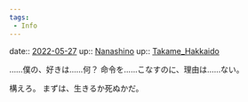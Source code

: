 ```yaml
---
tags:
 - Info
---
```


date:: [2022-05-27](Daily_Note/2022-05-27.md)
up:: [Nanashino](../Bar/Novel/Nacaria/Nanashino.md)
up:: [Takame_Hakkaido](../Bar/Novel/Nacaria/Takame_Hakkaido.md)

……僕の、好きは……何？
命令を……こなすのに、理由は……ない。

構えろ。
まずは、生きるか死ぬかだ。